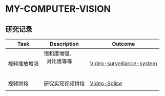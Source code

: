 # MY-COMPUTER-VISION

## 研究记录


| Task         | Description                                               | Outcome                                                  |
| ------------ | --------------------------------------------------------- | -------------------------------------------------------- |
| 视频播放增强 | 饱和度增强、<br />  对比度等等<br /><br />    <br /> | [Video-surveillance-system](./Video-surveillance-system) |
| 视频拼接     | 研究实现视频拼接                                          | [Video-Splice](./Video-Splice)                           |
|              |                                                           |                                                          |
